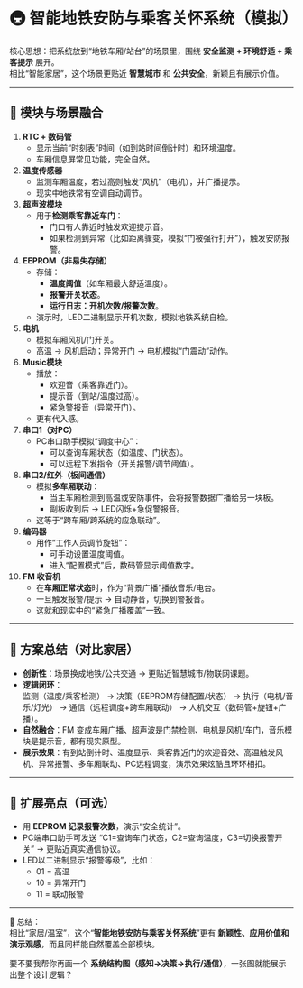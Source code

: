 # 🚇 智能地铁安防与乘客关怀系统（模拟）

核心思想：把系统放到“地铁车厢/站台”的场景里，围绕 **安全监测 + 环境舒适 + 乘客提示** 展开。  
相比“智能家居”，这个场景更贴近 **智慧城市** 和 **公共安全**，新颖且有展示价值。

---

## 🔹 模块与场景融合

1. **RTC + 数码管**
	- 显示当前“时刻表”时间（如到站时间倒计时）和环境温度。
	- 车厢信息屏常见功能，完全自然。
2. **温度传感器**
	- 监测车厢温度，若过高则触发“风机”（电机），并广播提示。
	- 现实中地铁常有空调自动调节。
3. **超声波模块**
	- 用于**检测乘客靠近车门**：
		- 门口有人靠近时触发欢迎提示音。
		- 如果检测到异常（比如距离骤变，模拟“门被强行打开”），触发安防报警。
4. **EEPROM（非易失存储）**
	- 存储：
		- **温度阈值**（如车厢最大舒适温度）。
		- **报警开关状态**。
		- **运行日志：开机次数/报警次数**。
	- 演示时，LED二进制显示开机次数，模拟地铁系统自检。
5. **电机**
	- 模拟车厢风机/门开关。
	- 高温 → 风机启动；异常开门 → 电机模拟“门震动”动作。
6. **Music模块**
	- 播放：
		- 欢迎音（乘客靠近门）。
		- 提示音（到站/温度过高）。
		- 紧急警报音（异常开门）。
	- 更有代入感。
7. **串口1（对PC）**
	- PC串口助手模拟“调度中心”：
		- 可以查询车厢状态（如温度、门状态）。
		- 可以远程下发指令（开关报警/调节阈值）。
8. **串口2/红外（板间通信）**
	- 模拟**多车厢联动**：
		- 当主车厢检测到高温或安防事件，会将报警数据广播给另一块板。
		- 副板收到后 → LED闪烁+急促警报音。
	- 这等于“跨车厢/跨系统的应急联动”。
9. **编码器**
	- 用作“工作人员调节旋钮”：
		- 可手动设置温度阈值。
		- 进入“配置模式”后，数码管显示阈值数字。
10. **FM 收音机**
	- 在**车厢正常状态**时，作为“背景广播”播放音乐/电台。
	- 一旦触发报警/提示 → 自动静音，切换到警报音。
	- 这就和现实中的“紧急广播覆盖”一致。

---

## 🔹 方案总结（对比家居）

- **创新性**：场景换成地铁/公共交通 → 更贴近智慧城市/物联网课题。
- **逻辑闭环**：  
	监测（温度/乘客检测） → 决策（EEPROM存储配置/状态） → 执行（电机/音乐/灯光） → 通信（远程调度+跨车厢联动） → 人机交互（数码管+旋钮+广播）。
- **自然融合**：FM 变成车厢广播、超声波是门禁检测、电机是风机/车门，音乐模块是提示音，都有现实原型。
- **展示效果**：有到站倒计时、温度显示、乘客靠近门的欢迎音效、高温触发风机、异常报警、多车厢联动、PC远程调度，演示效果炫酷且环环相扣。

---

## 🔹 扩展亮点（可选）

- 用 **EEPROM 记录报警次数**，演示“安全统计”。
- PC端串口助手可发送 “C1=查询车门状态，C2=查询温度，C3=切换报警开关” → 更贴近真实通信协议。
- LED以二进制显示“报警等级”，比如：
	- 01 = 高温
	- 10 = 异常开门
	- 11 = 联动报警

---

📌 总结：  
相比“家居/温室”，这个“**智能地铁安防与乘客关怀系统**”更有 **新颖性、应用价值和演示观感**，而且同样能自然覆盖全部模块。

要不要我帮你再画一个 **系统结构图（感知→决策→执行/通信）**，一张图就能展示出整个设计逻辑？